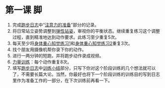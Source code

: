 # 第一课 脚


1. 完成[跑步日志](../其他/跑步日志/跑步日志.md)中“[注意力的准备](../其他/跑步日志/注意力的准备.md)”部分的记录。
2. 将日常站立姿势调整到[弹性站姿](../技术动作/弹性站姿.md)，审视你的平衡状态。继续重复练习这个调整过程，直到精准地达到动作要求。此练习至少重复5次。
3. 每天至少将[身体重心知觉练习1](../练习项目/身体重心知觉练习1.md)和[身体重心知觉练习2](../练习项目/身体重心知觉练习2.md)重复3次。
4. 找个朋友用摄像机帮你录下你的动作。
5. 进行一两分钟的短跑，并将跑步动作录成视频。
6. [力量训练](../练习项目/力量训练.md)：每个动作重复8次。
7. 填写[跑步日志](../其他/跑步日志/跑步日志.md)中[训练小结](../其他/跑步日志/训练小结.md)部分，只写下你对这个阶段训练的几个想法就可以了，不需要长篇大论。当然，你最好也将下一个阶段训练的训练目的写到日志里作为准备工作的一部分，在下次训练前再看一下。
